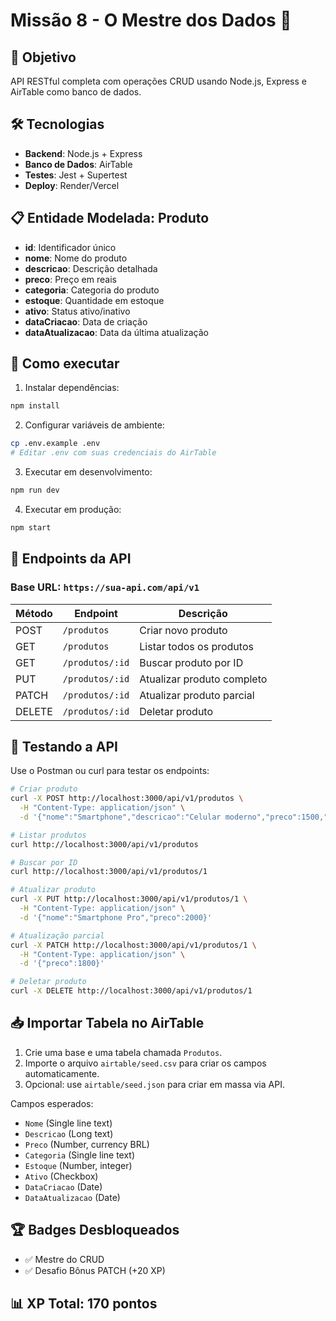 # Missão 8 - O Mestre dos Dados 🧩

## 🎯 Objetivo
API RESTful completa com operações CRUD usando Node.js, Express e AirTable como banco de dados.

## 🛠️ Tecnologias
- **Backend**: Node.js + Express
- **Banco de Dados**: AirTable
- **Testes**: Jest + Supertest
- **Deploy**: Render/Vercel

## 📋 Entidade Modelada: Produto
- **id**: Identificador único
- **nome**: Nome do produto
- **descricao**: Descrição detalhada
- **preco**: Preço em reais
- **categoria**: Categoria do produto
- **estoque**: Quantidade em estoque
- **ativo**: Status ativo/inativo
- **dataCriacao**: Data de criação
- **dataAtualizacao**: Data da última atualização

## 🚀 Como executar

1. Instalar dependências:
```bash
npm install
```

2. Configurar variáveis de ambiente:
```bash
cp .env.example .env
# Editar .env com suas credenciais do AirTable
```

3. Executar em desenvolvimento:
```bash
npm run dev
```

4. Executar em produção:
```bash
npm start
```

## 📡 Endpoints da API

### Base URL: `https://sua-api.com/api/v1`

| Método | Endpoint | Descrição |
|--------|----------|-----------|
| POST | `/produtos` | Criar novo produto |
| GET | `/produtos` | Listar todos os produtos |
| GET | `/produtos/:id` | Buscar produto por ID |
| PUT | `/produtos/:id` | Atualizar produto completo |
| PATCH | `/produtos/:id` | Atualizar produto parcial |
| DELETE | `/produtos/:id` | Deletar produto |

## 🧪 Testando a API

Use o Postman ou curl para testar os endpoints:

```bash
# Criar produto
curl -X POST http://localhost:3000/api/v1/produtos \
  -H "Content-Type: application/json" \
  -d '{"nome":"Smartphone","descricao":"Celular moderno","preco":1500,"categoria":"Eletrônicos","estoque":10}'

# Listar produtos
curl http://localhost:3000/api/v1/produtos

# Buscar por ID
curl http://localhost:3000/api/v1/produtos/1

# Atualizar produto
curl -X PUT http://localhost:3000/api/v1/produtos/1 \
  -H "Content-Type: application/json" \
  -d '{"nome":"Smartphone Pro","preco":2000}'

# Atualização parcial
curl -X PATCH http://localhost:3000/api/v1/produtos/1 \
  -H "Content-Type: application/json" \
  -d '{"preco":1800}'

# Deletar produto
curl -X DELETE http://localhost:3000/api/v1/produtos/1
```

## 📥 Importar Tabela no AirTable

1. Crie uma base e uma tabela chamada `Produtos`.
2. Importe o arquivo `airtable/seed.csv` para criar os campos automaticamente.
3. Opcional: use `airtable/seed.json` para criar em massa via API.

Campos esperados:
- `Nome` (Single line text)
- `Descricao` (Long text)
- `Preco` (Number, currency BRL)
- `Categoria` (Single line text)
- `Estoque` (Number, integer)
- `Ativo` (Checkbox)
- `DataCriacao` (Date)
- `DataAtualizacao` (Date)

## 🏆 Badges Desbloqueados
- ✅ Mestre do CRUD
- ✅ Desafio Bônus PATCH (+20 XP)

## 📊 XP Total: 170 pontos
